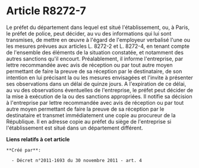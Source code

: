 # Article R8272-7

Le préfet du département dans lequel est situé l'établissement, ou, à Paris, le préfet de police, peut décider, au vu des
informations qui lui sont transmises, de mettre en œuvre à l'égard de l'employeur verbalisé l'une ou les mesures prévues aux
articles L. 8272-2 et L. 8272-4, en tenant compte de l'ensemble des éléments de la situation constatée, et notamment des
autres sanctions qu'il encourt. Préalablement, il informe l'entreprise, par lettre recommandée avec avis de réception ou par
tout autre moyen permettant de faire la preuve de sa réception par le destinataire, de son intention en lui précisant la ou
les mesures envisagées et l'invite à présenter ses observations dans un délai de quinze jours. A l'expiration de ce délai, au
vu des observations éventuelles de l'entreprise, le préfet peut décider de la mise à exécution de la ou des sanctions
appropriées. Il notifie sa décision à l'entreprise par lettre recommandée avec avis de réception ou par tout autre moyen
permettant de faire la preuve de sa réception par le destinataire et transmet immédiatement une copie au procureur de la
République. Il en adresse copie au préfet du siège de l'entreprise si l'établissement est situé dans un département
différent.

**Liens relatifs à cet article**

	**Créé par**:

	  - Décret n°2011-1693 du 30 novembre 2011 - art. 4
